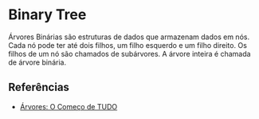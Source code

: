 # Binary Tree

Árvores Binárias são estruturas de dados que armazenam dados em nós. Cada nó pode ter até dois filhos, um filho esquerdo e um filho direito. Os filhos de um nó são chamados de subárvores. A árvore inteira é chamada de árvore binária.

## Referências

- [Árvores: O Começo de TUDO](https://www.youtube.com/watch?v=9GdesxWtOgs)